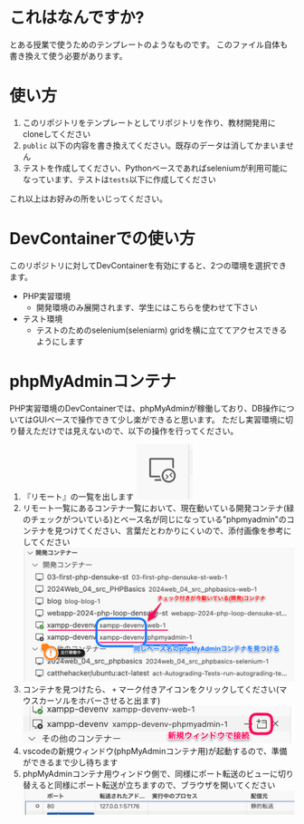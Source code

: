 # これはなんですか?

とある授業で使うためのテンプレートのようなものです。
このファイル自体も書き換えて使う必要があります。

# 使い方

1. このリポジトリをテンプレートとしてリポジトリを作り、教材開発用にcloneしてください
2. `public` 以下の内容を書き換えてください。既存のデータは消してかまいません
3. テストを作成してください、Pythonベースであればseleniumが利用可能になっています、テストは`tests`以下に作成してください

これ以上はお好みの所をいじってください。

# DevContainerでの使い方

このリポジトリに対してDevContainerを有効にすると、2つの環境を選択できます。

- PHP実習環境
  - 開発環境のみ展開されます、学生にはこちらを使わせて下さい
- テスト環境
  - テストのためのselenium(seleniarm) gridを横に立ててアクセスできるようにします

# phpMyAdminコンテナ

PHP実習環境のDevContainerでは、phpMyAdminが稼働しており、DB操作についてはGUIベースで操作できて少し楽ができると思います。
ただし実習環境に切り替えただけでは見えないので、以下の操作を行ってください。

1. 『リモート』の一覧を出します ![](/images/vscode-remote-icon.png)
2. リモート一覧にあるコンテナ一覧において、現在動いている開発コンテナ(緑のチェックがついている)とベース名が同じになっている"phpmyadmin"のコンテナを見つけてください、言葉だとわかりにくいので、添付画像を参考にしてください ![](/images/find-phpmyadmin-container.png)
3. コンテナを見つけたら、 `+` マーク付きアイコンをクリックしてください(マウスカーソルをホバーさせると出ます) ![](/images/connect-with-new-window.png)
4. vscodeの新規ウィンドウ(phpMyAdminコンテナ用)が起動するので、準備ができるまで少し待ちます
5. phpMyAdminコンテナ用ウィンドウ側で、同様にポート転送のビューに切り替えると同様にポート転送が立ちますので、ブラウザを開いてください ![](/images/open-phpmyadmin-in-browser.png)
